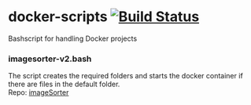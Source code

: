 # docker-scripts [![Build Status](https://travis-ci.com/lewenhagen/docker-scripts.svg?branch=master)](https://travis-ci.com/lewenhagen/docker-scripts)
Bashscript for handling Docker projects



### imagesorter-v2.bash

The script creates the required folders and starts the docker container if there are files in the default folder.  
Repo: [imageSorter](https://github.com/lewenhagen/imageSorter)
